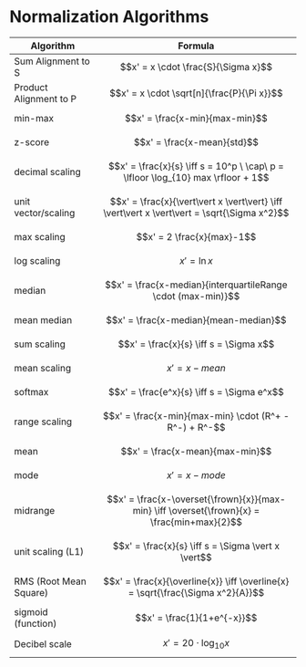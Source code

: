 # Normalization Algorithms

| Algorithm | Formula |
|--|--|
| Sum Alignment to S | $$x' = x \cdot \frac{S}{\Sigma x}$$ |
| Product Alignment to P | $$x' = x \cdot \sqrt[n]{\frac{P}{\Pi x}}$$ |
| min-max | $$x' = \frac{x-min}{max-min}$$ |
| z-score | $$x' = \frac{x-mean}{std}$$ |
| decimal scaling | $$x' = \frac{x}{s} \iff s = 10^p \ \cap\ p = \lfloor \log_{10} max \rfloor + 1$$ |
| unit vector/scaling | $$x' = \frac{x}{\vert\vert x \vert\vert} \iff \vert\vert x \vert\vert = \sqrt{\Sigma x^2}$$ |
| max scaling | $$x' = 2 \frac{x}{max}-1$$ |
| log scaling | $$x' = \ln x$$ |
| median | $$x' = \frac{x-median}{interquartileRange \cdot (max-min)}$$ |
| mean median | $$x' = \frac{x-median}{mean-median}$$ |
| sum scaling | $$x' = \frac{x}{s} \iff s = \Sigma x$$ |
| mean scaling | $$x' = x-mean$$ |
| softmax | $$x' = \frac{e^x}{s} \iff s = \Sigma e^x$$ |
| range scaling | $$x' = \frac{x-min}{max-min} \cdot (R^+ - R^-) + R^-$$ |
| mean | $$x' = \frac{x-mean}{max-min}$$ |
| mode | $$x' = x - mode$$ |
| midrange | $$x' = \frac{x-\overset{\frown}{x}}{max-min} \iff \overset{\frown}{x} = \frac{min+max}{2}$$ |
| unit scaling (L1) | $$x' = \frac{x}{s} \iff s = \Sigma \vert x \vert$$ |
| RMS (Root Mean Square) | $$x' = \frac{x}{\overline{x}} \iff \overline{x} = \sqrt{\frac{\Sigma x^2}{A}}$$ |
| sigmoid (function) | $$x' = \frac{1}{1+e^{-x}}$$ |
| Decibel scale | $$x' = 20 \cdot \log_{10} x$$ |
